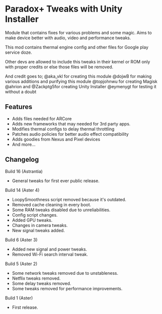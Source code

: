 # Paradox+ Tweaks with Unity Installer
Module that contains fixes for various problems and some magic. Aims to make device better with audio, video and performance tweaks.

This mod contains thermal engine config and other files for Google play service doze.

Other devs are allowed to include this tweaks in their kernel or ROM only with proper credits or else those files will be removed. 

And credit goes to;
@aka_vkl for creating this module
@dojwB for making various additions and purifying this module
@topjohnwu for creating Magisk
@ahrion and @Zackptg5for creating Unity Installer
@eymenygt for testing it without a doubt


## Features
* Adds files needed for ARCore
* Adds new frameworks that may needed for 3rd party apps.
* Modifies thermal configs to delay thermal throttling
* Patches audio policies for better audio effect compatibility
* Adds goodies from Nexus and Pixel devices
* And more...


## Changelog
Build 16 (Astrantia)
* General tweaks for first ever public release.

Build 14 (Aster 4)
* LoopySmoothness script removed because it's outdated.
* Removed cache cleaning in every boot.
* Some RAM tweaks disabled due to unreliabilities.
* Config script changes.
* Added GPU tweaks. 
* Changes in camera tweaks.
* New signal tweaks added.

Build 6 (Aster 3)
* Added new signal and power tweaks.
* Removed Wi-Fi search interval tweak.

Build 5 (Aster 2)
* Some network tweaks removed due to unstableness.
* Netflix tweaks removed.
* Some delay tweaks removed.
* Some tweaks removed for performance improvements.

Build 1 (Aster)
* First release.
